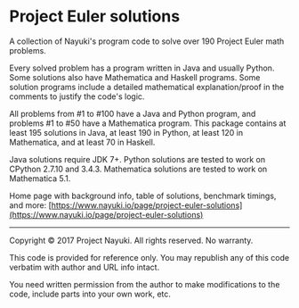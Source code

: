 Project Euler solutions
=======================

A collection of Nayuki's program code to solve over 190 Project Euler math problems.

Every solved problem has a program written in Java and usually Python. Some solutions also have Mathematica and Haskell programs. Some solution programs include a detailed mathematical explanation/proof in the comments to justify the code's logic.

All problems from #1 to #100 have a Java and Python program, and problems #1 to #50 have a Mathematica program. This package contains at least 195 solutions in Java, at least 190 in Python, at least 120 in Mathematica, and at least 70 in Haskell.

Java solutions require JDK 7+. Python solutions are tested to work on CPython 2.7.10 and 3.4.3. Mathematica solutions are tested to work on Mathematica 5.1.

Home page with background info, table of solutions, benchmark timings, and more: [https://www.nayuki.io/page/project-euler-solutions](https://www.nayuki.io/page/project-euler-solutions)

----

Copyright © 2017 Project Nayuki. All rights reserved. No warranty.

This code is provided for reference only. You may republish any of this code verbatim with author and URL info intact.

You need written permission from the author to make modifications to the code, include parts into your own work, etc.
